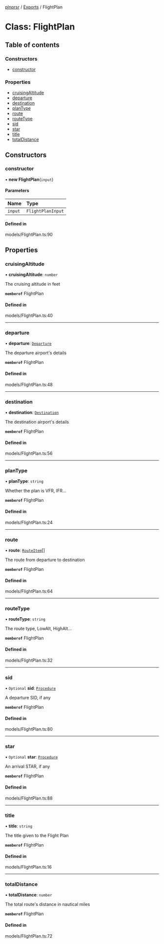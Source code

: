 [plnprsr](../README.md) / [Exports](../modules.md) / FlightPlan

# Class: FlightPlan

## Table of contents

### Constructors

- [constructor](FlightPlan.md#constructor)

### Properties

- [cruisingAltitude](FlightPlan.md#cruisingaltitude)
- [departure](FlightPlan.md#departure)
- [destination](FlightPlan.md#destination)
- [planType](FlightPlan.md#plantype)
- [route](FlightPlan.md#route)
- [routeType](FlightPlan.md#routetype)
- [sid](FlightPlan.md#sid)
- [star](FlightPlan.md#star)
- [title](FlightPlan.md#title)
- [totalDistance](FlightPlan.md#totaldistance)

## Constructors

### constructor

• **new FlightPlan**(`input`)

#### Parameters

| Name | Type |
| :------ | :------ |
| `input` | `FlightPlanInput` |

#### Defined in

models/FlightPlan.ts:90

## Properties

### cruisingAltitude

• **cruisingAltitude**: `number`

The cruising altitude in feet

**`memberof`** FlightPlan

#### Defined in

models/FlightPlan.ts:40

___

### departure

• **departure**: [`Departure`](Departure.md)

The departure airport's details

**`memberof`** FlightPlan

#### Defined in

models/FlightPlan.ts:48

___

### destination

• **destination**: [`Destination`](Destination.md)

The destination airport's details

**`memberof`** FlightPlan

#### Defined in

models/FlightPlan.ts:56

___

### planType

• **planType**: `string`

Whether the plan is VFR, IFR...

**`memberof`** FlightPlan

#### Defined in

models/FlightPlan.ts:24

___

### route

• **route**: [`RouteItem`](RouteItem.md)[]

The route from departure to destination

**`memberof`** FlightPlan

#### Defined in

models/FlightPlan.ts:64

___

### routeType

• **routeType**: `string`

The route type, LowAlt, HighAlt...

**`memberof`** FlightPlan

#### Defined in

models/FlightPlan.ts:32

___

### sid

• `Optional` **sid**: [`Procedure`](Procedure.md)

A departure SID, if any

**`memberof`** FlightPlan

#### Defined in

models/FlightPlan.ts:80

___

### star

• `Optional` **star**: [`Procedure`](Procedure.md)

An arrival STAR, if any

**`memberof`** FlightPlan

#### Defined in

models/FlightPlan.ts:88

___

### title

• **title**: `string`

The title given to the Flight Plan

**`memberof`** FlightPlan

#### Defined in

models/FlightPlan.ts:16

___

### totalDistance

• **totalDistance**: `number`

The total route's distance in nautical miles

**`memberof`** FlightPlan

#### Defined in

models/FlightPlan.ts:72
